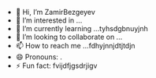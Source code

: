 - 👋 Hi, I’m ZamirBezgeyev
- 👀 I’m interested in ...
- 🌱 I’m currently learning ...tyhsdgbnuyjnh
- 💞️ I’m looking to collaborate on ...
- 📫 How to reach me ...fdhyjnnjdtjtdjn
- 😄 Pronouns: .
- ⚡ Fun fact: fvijdfjgsdrjigv
<!---
ZamirBezgeyev/ZamirBezgeyev is a ✨ special ✨ repository because its `README.md` (this file) appears on your GitHub profile.
You can click the Preview link to take a look at your changes.
--->
